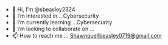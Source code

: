 - 👋 Hi, I’m @sbeasley2324
- 👀 I’m interested in ...Cybersecurity
- 🌱 I’m currently learning ...Cybersecurity 
- 💞️ I’m looking to collaborate on ...
- 📫 How to reach me ... Shawnquellbeasley0719@gmail.com

<!---
sbeasley2324/sbeasley2324 is a ✨ special ✨ repository because its `README.md` (this file) appears on your GitHub profile.
You can click the Preview link to take a look at your changes.
--->
